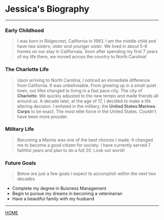 # Jessica's Biography
---

### Early Childhood

> I was born in Ridgecrest, California in 1993. I am the middle child and have two sisters; *older and younger sister*. We lived in about 5-6 homes on our stay in Californaia. Soon after spending my first 7 years of my life there, we moved across the country to North Carolina!


### The Charlotte Life

> Upon arriving to North Carolina, I noticed an immediate difference from California. It was unbeliveable. From growing up in a small quiet town, our lifes changed to living in a fast pace city. The city of **Charlotte**. We quickly adjusted to the new tempo and made friends all around us. 
> A decade later, at the age of 17, I decided to make a life altering decision. I enlisted in the military, the **United States Marines Corps** to be exact. The most elite force in the United States. Couldn't have been more prouder. 


### Military Life

> Becoming a Marine was one of the best choices I made. It changed me to become a good citizen for society. I have currently served 7 faithful years and plan to do a full 20. Look out world! 


### Future Goals

> Below are just a few goals I expect to accomplish within the next two decades.

+ Complete my degree in Buisness Management
+ Begin to pursue my dreams in becoming a veterinarian
+ Have a beautiful family with my husband

---

[HOME](https://jlveliz3.github.io/index.md "Takes you back to my homepage")
